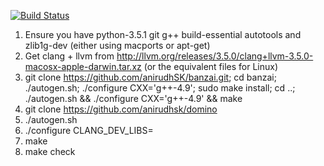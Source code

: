 [![Build Status](https://travis-ci.org/anirudhSK/domino.svg?branch=master)](https://travis-ci.org/anirudhSK/domino)

1. Ensure you have python-3.5.1 git g++ build-essential autotools and zlib1g-dev (either using macports or apt-get)
2. Get clang + llvm from http://llvm.org/releases/3.5.0/clang+llvm-3.5.0-macosx-apple-darwin.tar.xz (or the equivalent files for Linux)
3. git clone https://github.com/anirudhSK/banzai.git; cd banzai; ./autogen.sh; ./configure CXX='g++-4.9'; sudo make install; cd ..; ./autogen.sh && ./configure CXX='g++-4.9' && make
4. git clone https://github.com/anirudhsk/domino
5. ./autogen.sh
6. ./configure CLANG_DEV_LIBS=<wherever you downloaded clang-3.5>
7. make
8. make check
